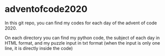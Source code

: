 # adventofcode2020

In this git repo, you can find my codes for each day of the advent of code 2020.

On each directory you can find my python code, the subject of each day in HTML format, and my puzzle input in txt format (when the input is only one line, it is directly inside the code)
